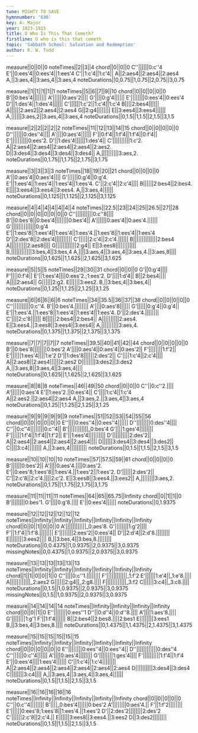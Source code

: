 ```yaml
---
tune: MIGHTY TO SAVE
hymnnumber: '636'
key: A♭ Major
year: 1823-1915
title: O Who Is This That Cometh?
firstline: O who is this that cometh
topic: 'Sabbath School: Salvation and Redemption'
author: R. W. Todd
---
```

measure||0||0||0
noteTimes||2||3||4
chord||0||0||0
C''||||||0:c''4
E'||0:ees'4||0:ees'4||1:ees'4
C'||1:c'4||1:c'4||
A||2:aes4||2:aes4||2:aes4
A,||3:aes,4||3:aes,4||3:aes,4
noteDurations||0,0.75||1,0.75||2,0.75||3,0.75

measure||1||1||1||1||1
noteTimes||5||6||7||9||10
chord||0||0||0||0||0
B'||0:bes'4||||||||
A'||||||0:aes'2||||
G'||||0:g'4||||||
E'||||||||0:ees'4||0:ees'4
D'||1:des'4||1:des'4||||||
C'||||||1:c'2||1:c'4||1:c'4
B||||2:bes4||||||
A||||||2:aes2||2:aes4||2:aes4
G||2:g4||||||||
E||3:ees4||3:ees4||||||
A,||||||3:aes,2||3:aes,4||3:aes,4
noteDurations||0,1.5||1,1.5||2,1.5||3,1.5

measure||2||2||2||2||2
noteTimes||11||12||13||14||15
chord||0||0||0||0||0
D''||||||0:des''4||||
A'||||0:aes'4||||||
F'||0:f'4||1:f'4||1:f'4||0:f'4||
E'||||||||||0:ees'2.
D'||1:des'4||||||1:des'4||
C'||||||||||1:c'2.
A||2:aes4||2:aes4||2:aes4||2:aes4||2:aes2.
D||3:des4||3:des4||3:des4||3:des4||
A,||||||||||3:aes,2.
noteDurations||0,1.75||1,1.75||2,1.75||3,1.75

measure||3||3||3||3
noteTimes||18||19||20||21
chord||0||0||0||0
A'||0:aes'4||0:aes'4||||
G'||||||0:g'4||0:g'4.
E'||1:ees'4||1:ees'4||1:ees'4||1:ees'4.
C'||2:c'4||2:c'4||||
B||||||2:bes4||2:bes4.
E||||3:ees4||3:ees4||3:ees4.
A,||3:aes,4||||||
noteDurations||0,1.125||1,1.125||2,1.125||3,1.125

measure||4||4||4||4||4||4||4
noteTimes||22.5||23||24||25||26.5||27||28
chord||0||0||0||0||0||0||0
C''||||||||||0:c''8||||
B'||0:bes'8||0:bes'4||||||||0:bes'4||
A'||||||0:aes'4||0:aes'4.||||||
G'||||||||||||||0:g'4
E'||1:ees'8||1:ees'4||1:ees'4||1:ees'4.||1:ees'8||1:ees'4||1:ees'4
D'||2:des'8||2:des'4||||||||||
C'||||||2:c'4||2:c'4.||||||
B||||||||||||||2:bes4
A||||||||||2:aes8||||
G||||||||||||2:g4||
E||3:ees8||||||||||||
B,||||||||||||3:bes,4||3:bes,4
A,||||3:aes,4||3:aes,4||3:aes,4.||3:aes,8||||
noteDurations||0,1.625||1,1.625||2,1.625||3,1.625

measure||5||5||5
noteTimes||29||30||31
chord||0||0||0
G'||0:g'4||||
F'||||0:f'4||
E'||1:ees'4||||0:ees'2.;1:ees'2.
D'||||1:d'4||
B||2:bes4||||
A||||2:aes4||
G||||||2:g2.
E||||||3:ees2.
B,||3:bes,4||3:bes,4||
noteDurations||0,1.25||1,1.25||2,1.25||3,1.25

measure||6||6||6||6||6
noteTimes||34||35.5||36||37||38
chord||0||0||0||0||0
C''||||||||||0:c''4.
B'||0:bes'4.||||||||
A'||||0:aes'8||||||
G'||||||0:g'4||0:g'4||
E'||1:ees'4.||1:ees'8||1:ees'4||1:ees'4||1:ees'4.
D'||2:des'4.||||||||
C'||||2:c'8||||||
B||||||2:bes4||2:bes4||
A||||||||||2:aes4.
E||3:ees4.||3:ees8||3:ees4||3:ees4||
A,||||||||||3:aes,4.
noteDurations||0,1.375||1,1.375||2,1.375||3,1.375

measure||7||7||7||7||7
noteTimes||39.5||40||41||42||44
chord||0||0||0||0||0
B'||0:bes'8||||||||0:bes'2
A'||||0:aes'4||0:aes'4||0:aes'2||
F'||||||||1:f'2||
E'||||||1:ees'4||||1:e'2
D'||1:des'8||||||2:des'2||
C'||||1:c'4||2:c'4||||
A||2:aes8||2:aes4||||||2:aes2
D||||||||3:des2||3:des2
A,||3:aes,8||3:aes,4||3:aes,4||||
noteDurations||0,1.625||1,1.625||2,1.625||3,1.625

measure||8||8||8
noteTimes||46||49||50
chord||0||0||0
C''||0:c''2.||||
A'||||||0:aes'4
E'||1:ees'2.||0:ees'4||
C'||||1:c'4||1:c'4
A||2:aes2.||2:aes4||2:aes4
A,||3:aes,2.||3:aes,4||3:aes,4
noteDurations||0,1.25||1,1.25||2,1.25||3,1.25

measure||9||9||9||9||9||9
noteTimes||51||52||53||54||55||56
chord||0||0||0||0||0||0
E''||||0:ees''4||0:ees''4||||||
D''||||||||0:des''4||||
C''||0:c''4||||||||0:c''4||
B'||||||||||||_0:bes'4
G'||||1:ges'4||||||||
F'||||||1:f'4||1:f'4||1:f'2||
E'||1:ees'4||||||||||
D'||||||||||2:des'2||
A||2:aes4||2:aes4||2:aes4||2:aes4||||
D||||||3:des4||3:des4||3:des2||
C||||3:c4||||||||
A,||3:aes,4||||||||||
noteDurations||0,1.5||1,1.5||2,1.5||3,1.5

measure||10||10||10||10
noteTimes||57||57.5||59||61
chord||0||0||0||0
B'||||||0:bes'2||
A'||||0:aes'4.||||0:aes'2.
E'||0:ees'8;1:ees'8||1:ees'4.||1:ees'2||1:ees'2.
D'||||||2:des'2||
C'||2:c'8||2:c'4.||||2:c'2.
E||3:ees8||3:ees4.||3:ees2||
A,||||||||3:aes,2.
noteDurations||0,1.75||1,1.75||2,1.75||3,1.75

measure||11||11||11||11
noteTimes||64||65||65.75||Infinity
chord||0||1||1||0
B'||||||||0:bes'1.
G'||||0:g'8.||||
E'||0:ees'4||||||
noteDurations||0,1.9375

measure||12||12||12||12||12||12
noteTimes||Infinity||Infinity||Infinity||Infinity||Infinity||Infinity
chord||0||0||1||0||0||0
A'||||||||||||_0:aes'8.
G'||||||||1:g'2||||
F'||1:f'4||1:f'8.||||||||
E'||||||||2:ees'2||0:ees'4||
D'||2:d'4||2:d'8.||||||||
E||||||||3:ees2||||
B,||3:bes,4||3:bes,8.||||||||
noteDurations||0,0.4375||1,0.9375||2,0.9375||3,0.9375
missingNotes||0,0.4375||1,0.9375||2,0.9375||3,0.9375

measure||13||13||13||13||13||13
noteTimes||Infinity||Infinity||Infinity||Infinity||Infinity||Infinity
chord||1||1||0||0||1||0
C''||||0:c''1.||||||||
F'||||||||||||_1:f'2
E'||||||1:e'4||_1:e'8.||||
A||||||||||||_2:aes2
G||||||2:g4||_2:g8.||||
F||||||||||||_3:f2
C||||||3:c4||_3:c8.||||
noteDurations||0,1.5||1,0.9375||2,0.9375||3,0.9375
missingNotes||0,1.5||1,0.9375||2,0.9375||3,0.9375

measure||14||14||14||14
noteTimes||Infinity||Infinity||Infinity||Infinity
chord||0||0||1||0
E''||||||||0:ees''1
D''||0:d''4||0:d''8.||||
A'||||1:aes'8.||||
G'||||||||1:g'1
F'||1:f'4||||||
B||2:bes4||2:bes8.||||2:bes1
E||||||||3:ees1
B,||3:bes,4||3:bes,8.||||
noteDurations||0,1.4375||1,1.4375||2,1.4375||3,1.4375

measure||15||15||15||15||15||15
noteTimes||Infinity||Infinity||Infinity||Infinity||Infinity||Infinity
chord||0||0||0||0||0||0
E''||||||||0:ees''4||0:ees''4||
D''||||||||||||0:des''4
C''||||||0:c''4||||||
A'||||0:aes'4||||||||
G'||||||||1:ges'4||||
F'||||||||||1:f'4||1:f'4
E'||0:ees'4||||1:ees'4||||||
C'||1:c'4||1:c'4||||||||
A||2:aes4||2:aes4||2:aes4||2:aes4||2:aes4||2:aes4
D||||||||||3:des4||3:des4
C||||||||3:c4||||
A,||3:aes,4||3:aes,4||3:aes,4||||||
noteDurations||0,1.5||1,1.5||2,1.5||3,1.5

measure||16||16||16||16||16
noteTimes||Infinity||Infinity||Infinity||Infinity||Infinity
chord||0||0||0||0||0
C''||0:c''4||||||||
B'||||_0:bes'4||||||0:bes'2
A'||||||||0:aes'4.||
F'||1:f'2||||||||
E'||||||0:ees'8;1:ees'8||1:ees'4.||1:ees'2
D'||2:des'2||||||||2:des'2
C'||||||2:c'8||2:c'4.||
E||||||3:ees8||3:ees4.||3:ees2
D||3:des2||||||||
noteDurations||0,1.5||1,1.5||2,1.5||3,1.5

